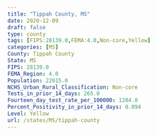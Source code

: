 ```yaml
---
title: "Tippah County, MS"
date: 2020-12-09
draft: false
type: county
tags: [FIPS:28139.0,FEMA:4.0,Non-core,Yellow]
categories: [MS]
County: Tippah County
State: MS
FIPS: 28139.0
FEMA_Region: 4.0
Population: 22015.0
NCHS_Urban_Rural_Classification: Non-core
Tests_in_prior_14_days: 265.0
Fourteen_day_test_rate_per_100000: 1204.0
Percent_Positivity_in_prior_14_days: 0.094
Level: Yellow
url: /states/MS/tippah-county
---
```



